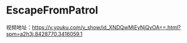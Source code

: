 # EscapeFromPatrol
视频地址：https://v.youku.com/v_show/id_XNDQwMjEyNjQyOA==.html?spm=a2h3j.8428770.3416059.1
